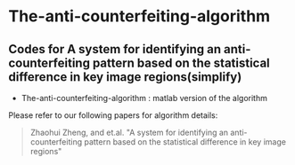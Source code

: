 # The-anti-counterfeiting-algorithm

## Codes for A system for identifying an anti-counterfeiting pattern based on the statistical difference in key image regions(simplify)

- The-anti-counterfeiting-algorithm
: matlab version of the algorithm

Please refer to our following papers for algorithm details:

> Zhaohui Zheng, and et.al. "A system for identifying an anti-counterfeiting pattern based on the statistical difference in key image regions"

